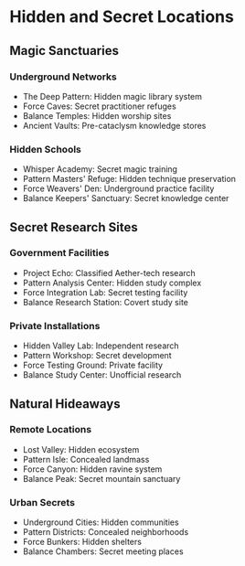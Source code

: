# Hidden and Secret Locations

## Magic Sanctuaries

### Underground Networks
- The Deep Pattern: Hidden magic library system
- Force Caves: Secret practitioner refuges
- Balance Temples: Hidden worship sites
- Ancient Vaults: Pre-cataclysm knowledge stores

### Hidden Schools
- Whisper Academy: Secret magic training
- Pattern Masters' Refuge: Hidden technique preservation
- Force Weavers' Den: Underground practice facility
- Balance Keepers' Sanctuary: Secret knowledge center

## Secret Research Sites

### Government Facilities
- Project Echo: Classified Aether-tech research
- Pattern Analysis Center: Hidden study complex
- Force Integration Lab: Secret testing facility
- Balance Research Station: Covert study site

### Private Installations
- Hidden Valley Lab: Independent research
- Pattern Workshop: Secret development
- Force Testing Ground: Private facility
- Balance Study Center: Unofficial research

## Natural Hideaways

### Remote Locations
- Lost Valley: Hidden ecosystem
- Pattern Isle: Concealed landmass
- Force Canyon: Hidden ravine system
- Balance Peak: Secret mountain sanctuary

### Urban Secrets
- Underground Cities: Hidden communities
- Pattern Districts: Concealed neighborhoods
- Force Bunkers: Hidden shelters
- Balance Chambers: Secret meeting places
